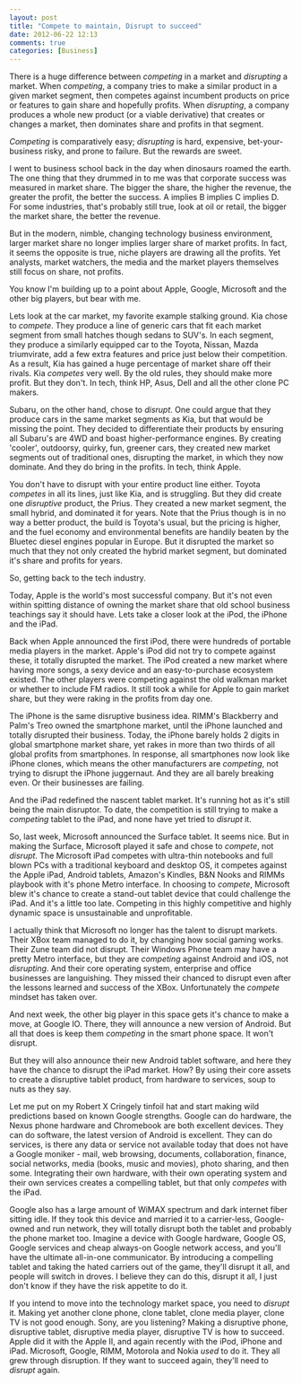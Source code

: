 ```yaml
---
layout: post
title: "Compete to maintain, Disrupt to succeed"
date: 2012-06-22 12:13
comments: true
categories: [Business]
---
```


There is a huge difference between *competing* in a market and *disrupting* a market. When *competing*, a company tries to make a similar product in a given market segment, then competes against incumbent products on price or features to gain share and hopefully profits. When *disrupting*, a company produces a whole new product (or a viable derivative) that creates or changes a market, then dominates share and profits in that segment.

*Competing* is comparatively easy; *disrupting* is hard, expensive, bet-your-business risky, and prone to failure. But the rewards are sweet.

I went to business school back in the day when dinosaurs roamed the earth.  The one thing that they drummed in to me was that corporate success was measured in market share. The bigger the share, the higher the revenue, the greater the profit, the better the success. A implies B implies C implies D. For some industries, that's probably still true, look at oil or retail, the bigger the market share, the better the revenue.

But in the modern, nimble, changing technology business environment, larger market share no longer implies larger share of market profits. In fact, it seems the opposite is true, niche players are drawing all the profits. Yet analysts, market watchers, the media and the market players themselves still focus on share, not profits.

You know I'm building up to a point about Apple, Google, Microsoft and the other big players, but bear with me.

Lets look at the car market, my favorite example stalking ground. Kia chose to *compete*. They produce a line of generic cars that fit each market segment from small hatches though sedans to SUV's. In each segment, they produce a similarly equipped car to the Toyota, Nissan, Mazda triumvirate, add a few extra features and price just below their competition. As a result, Kia has gained a huge percentage of market share off their rivals. Kia *competes* very well. By the old rules, they should make more profit. But they don't. In tech, think HP, Asus, Dell and all the other clone PC makers.

Subaru, on the other hand, chose to *disrupt*. One could argue that they produce cars in the same market segments as Kia, but that would be missing the point. They decided to differentiate their products by ensuring all Subaru's are 4WD and boast higher-performance engines. By creating 'cooler', outdoorsy, quirky, fun, greener cars, they created new market segments out of traditional ones, disrupting the market, in which they now dominate. And they do bring in the profits. In tech, think Apple.

You don't have to disrupt with your entire product line either. Toyota *competes* in all its lines, just like Kia, and is struggling. But they did create one *disruptive* product, the Prius. They created a new market segment, the small hybrid, and dominated it for years. Note that the Prius though is in no way a better product, the build is Toyota's usual, but the pricing is higher, and the fuel economy and environmental benefits are handily beaten by the Bluetec diesel engines popular in Europe. But it disrupted the market so much that they not only created the hybrid market segment, but dominated it's share and profits for years.

So, getting back to the tech industry.

Today, Apple is the world's most successful company. But it's not even within spitting distance of owning the market share that old school business teachings say it should have. Lets take a closer look at the iPod, the iPhone and the iPad.

Back when Apple announced the first iPod, there were hundreds of portable media players in the market. Apple's iPod did not try to compete against these, it totally disrupted the market. The iPod created a new market where having more songs, a sexy device and an easy-to-purchase ecosystem existed. The other players were competing against the old walkman market or whether to include FM radios. It still took a while for Apple to gain market share, but they were raking in the profits from day one.

The iPhone is the same disruptive business idea. RIMM's Blackberry and Palm's Treo owned the smartphone market, until the iPhone launched and totally disrupted their business. Today, the iPhone barely holds 2 digits in global smartphone market share, yet rakes in more than two thirds of all global profits from smartphones. In response, all smartphones now look like iPhone clones, which means the other manufacturers are *competing*, not trying to disrupt the iPhone juggernaut. And they are all barely breaking even. Or their businesses are failing.

And the iPad redefined the nascent tablet market. It's running hot as it's still being the main disruptor. To date, the competition is still trying to make a *competing* tablet to the iPad, and none have yet tried to *disrupt* it.
 
So, last week, Microsoft announced the Surface tablet. It seems nice. But in making the Surface, Microsoft played it safe and chose to *compete*, not *disrupt*. The Microsoft iPad competes with ultra-thin notebooks and full blown PCs with a traditional keyboard and desktop OS, it competes against the Apple iPad, Android tablets, Amazon's Kindles, B&N Nooks and RIMMs playbook with it's phone Metro interface. In choosing to *compete*, Microsoft blew it's chance to create a stand-out tablet device that could challenge the iPad. And it's a little too late. Competing in this highly competitive and highly dynamic space is unsustainable and unprofitable. 

I actually think that Microsoft no longer has the talent to disrupt markets. Their XBox team managed to do it, by changing how social gaming works. Their Zune team did not disrupt. Their Windows Phone team may have a pretty Metro interface, but they are *competing* against Android and iOS, not *disrupting*. And their core operating system, enterprise and office businesses are languishing. They missed their chanced to disrupt even after the lessons learned and success of the XBox. Unfortunately the *compete* mindset has taken over.

And next week, the other big player in this space gets it's chance to make a move, at Google IO. There, they will announce a new version of Android. But all that does is keep them *competing* in the smart phone space. It won't disrupt.

But they will also announce their new Android tablet software, and here they have the chance to disrupt the iPad market. How? By using their core assets to create a disruptive tablet product, from hardware to services, soup to nuts as they say. 

Let me put on my Robert X Cringely tinfoil hat and start making wild predictions based on known Google strengths. Google can do hardware, the Nexus phone hardware and Chromebook are both excellent devices. They can do software, the latest version of Android is excellent. They can do services, is there any data or service not available today that does not have a Google moniker - mail, web browsing, documents, collaboration, finance, social networks, media (books, music and movies), photo sharing, and then some. Integrating their own hardware, with their own operating system and their own services creates a compelling tablet, but that only *competes* with the iPad.

Google also has a large amount of WiMAX spectrum and dark internet fiber sitting idle. If they took this device and married it to a carrier-less, Google-owned and run network, they will totally disrupt both the tablet and probably the phone market too. Imagine a device with Google hardware, Google OS, Google services and cheap always-on Google network access, and you'll have the ultimate all-in-one communicator. By introducing a compelling tablet and taking the hated carriers out of the game, they'll disrupt it all, and people will switch in droves. I believe they can do this, disrupt it all, I just don't know if they have the risk appetite to do it.

If you intend to move into the technology market space, you need to *disrupt* it. Making yet another clone phone, clone tablet, clone media player, clone TV is not good enough. Sony, are you listening? Making a disruptive phone, disruptive tablet, disruptive media player, disruptive TV is how to succeed. Apple did it with the Apple II, and again recently with the iPod, iPhone and iPad. Microsoft, Google, RIMM, Motorola and Nokia *used* to do it. They all grew through disruption. If they want to succeed again, they'll need to *disrupt* again.
